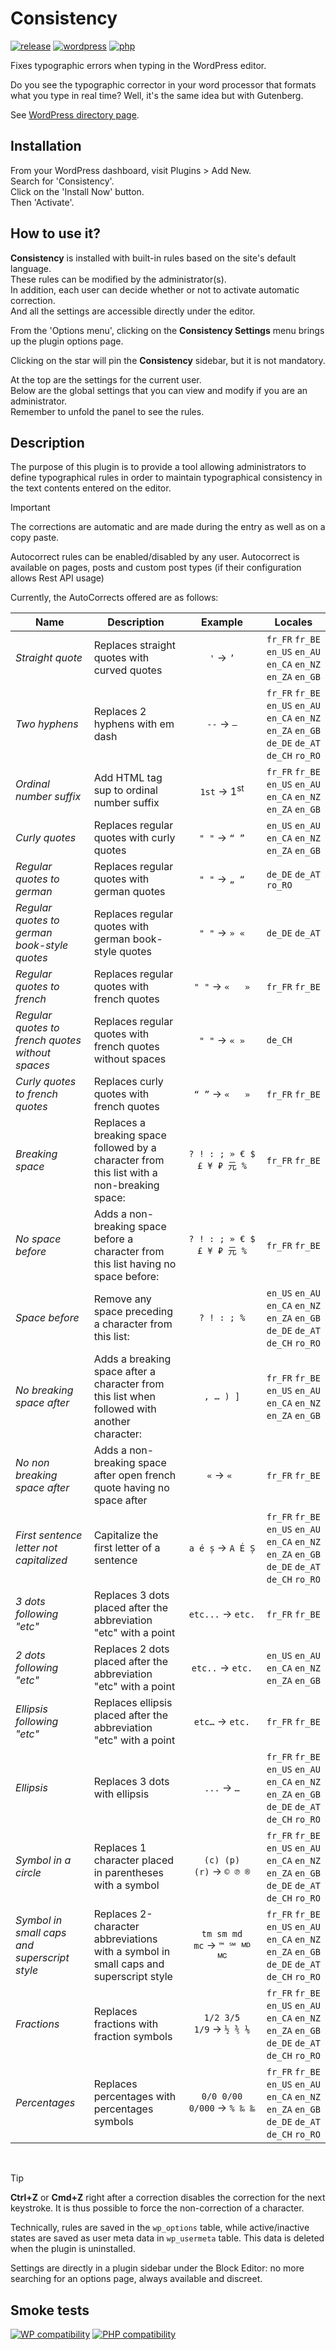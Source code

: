 # Consistency

[![release](https://badgen.net/github/tag/webaxones/consistency)](https://wordpress.org/plugins/consistency/) [![wordpress](https://badgen.net/badge/wordpress/6.6+/green)](https://wordpress.org/plugins/consistency/) [![php](https://badgen.net/badge/php/7.4+/green)](https://wordpress.org/plugins/consistency/)

Fixes typographic errors when typing in the WordPress editor.  

Do you see the typographic corrector in your word processor that formats what you type in real time? Well, it's the same idea but with Gutenberg.
  
See [WordPress directory page](https://wordpress.org/plugins/consistency/).

## Installation

From your WordPress dashboard, visit Plugins > Add New.  
Search for 'Consistency'.  
Click on the 'Install Now' button.  
Then 'Activate'.

## How to use it?  

**Consistency** is installed with built-in rules based on the site's default language.  
These rules can be modified by the administrator(s).  
In addition, each user can decide whether or not to activate automatic correction.  
And all the settings are accessible directly under the editor.  

From the 'Options menu', clicking on the **Consistency Settings** menu brings up the plugin options page.  

Clicking on the star will pin the **Consistency** sidebar, but it is not mandatory.  

At the top are the settings for the current user.  
Below are the global settings that you can view and modify if you are an administrator.  
Remember to unfold the panel to see the rules.  



## Description

The purpose of this plugin is to provide a tool allowing administrators to define typographical rules in order to maintain typographical consistency in the text contents entered on the editor.  
> [!IMPORTANT]
> The corrections are automatic and are made during the entry as well as on a copy paste.  

Autocorrect rules can be enabled/disabled by any user.
Autocorrect is available on pages, posts and custom post types (if their configuration allows Rest API usage)

Currently, the AutoCorrects offered are as follows:

| Name | Description | Example | Locales |
| --- | --- | :---: | --- |
| *Straight quote* | Replaces straight quotes with curved quotes | `'` → `’` | `fr_FR` `fr_BE` `en_US` `en_AU` `en_CA` `en_NZ` `en_ZA` `en_GB` |
| *Two hyphens* | Replaces 2 hyphens with em dash | `--` → `—` | `fr_FR` `fr_BE` `en_US` `en_AU` `en_CA` `en_NZ` `en_ZA` `en_GB` `de_DE` `de_AT` `de_CH` `ro_RO` |
| *Ordinal number suffix* | Add HTML tag sup to ordinal number suffix | `1st` → 1<sup>st</sup> | `fr_FR` `fr_BE` `en_US` `en_AU` `en_CA` `en_NZ` `en_ZA` `en_GB` |
| *Curly quotes* | Replaces regular quotes with curly quotes | `" "` → `“ ”` | `en_US` `en_AU` `en_CA` `en_NZ` `en_ZA` `en_GB` |
| *Regular quotes to german* | Replaces regular quotes with german quotes | `" "` → `„ “` | `de_DE` `de_AT` `ro_RO` |
| *Regular quotes to german book-style quotes* | Replaces regular quotes with german book-style quotes | `" "` → `» «` | `de_DE` `de_AT` |
| *Regular quotes to french* | Replaces regular quotes with french quotes | `" "` → `«   »` | `fr_FR` `fr_BE` |
| *Regular quotes to french quotes without spaces* | Replaces regular quotes with french quotes without spaces | `" "` → `« »` | `de_CH` |
| *Curly quotes to french quotes* | Replaces curly quotes with french quotes | `“ ”` → `«   »` | `fr_FR` `fr_BE` |
| *Breaking space* | Replaces a breaking space followed by a character from this list with a non-breaking space: | `? ! : ; » € $ £ ¥ ₽ 元 %` | `fr_FR` `fr_BE` |
| *No space before* | Adds a non-breaking space before a character from this list having no space before: | `? ! : ; » € $ £ ¥ ₽ 元 %` | `fr_FR` `fr_BE` |
| *Space before* | Remove any space preceding a character from this list: | `? ! : ; %` | `en_US` `en_AU` `en_CA` `en_NZ` `en_ZA` `en_GB` `de_DE` `de_AT` `de_CH` `ro_RO` |
| *No breaking space after* | Adds a breaking space after a character from this list when followed with another character: | `, … ) ]` | `fr_FR` `fr_BE` `en_US` `en_AU` `en_CA` `en_NZ` `en_ZA` `en_GB` |
| *No non breaking space after* | Adds a non-breaking space after open french quote having no space after | `«` → `« ` | `fr_FR` `fr_BE` |
| *First sentence letter not capitalized* | Capitalize the first letter of a sentence | `a é ș` → `A É Ș` | `fr_FR` `fr_BE` `en_US` `en_AU` `en_CA` `en_NZ` `en_ZA` `en_GB` `de_DE` `de_AT` `de_CH` `ro_RO` |
| *3 dots following "etc"* | Replaces 3 dots placed after the abbreviation "etc" with a point | `etc...` → `etc.` | `fr_FR` `fr_BE` |
| *2 dots following "etc"* | Replaces 2 dots placed after the abbreviation "etc" with a point | `etc..` → `etc.` | `en_US` `en_AU` `en_CA` `en_NZ` `en_ZA` `en_GB` |
| *Ellipsis following "etc"* | Replaces ellipsis placed after the abbreviation "etc" with a point | `etc…` → `etc.` | `fr_FR` `fr_BE` |
| *Ellipsis* | Replaces 3 dots with ellipsis | `...` → `…` | `fr_FR` `fr_BE` `en_US` `en_AU` `en_CA` `en_NZ` `en_ZA` `en_GB` `de_DE` `de_AT` `de_CH` `ro_RO` |
| *Symbol in a circle* | Replaces 1 character placed in parentheses with a symbol | `(c) (p) (r)` → `© ℗ ®` | `fr_FR` `fr_BE` `en_US` `en_AU` `en_CA` `en_NZ` `en_ZA` `en_GB` `de_DE` `de_AT` `de_CH` `ro_RO` |
| *Symbol in small caps and superscript style* | Replaces 2-character abbreviations with a symbol in small caps and superscript style | `tm sm md mc` → `™ ℠ 🅫 🅪` | `fr_FR` `fr_BE` `en_US` `en_AU` `en_CA` `en_NZ` `en_ZA` `en_GB` `de_DE` `de_AT` `de_CH` `ro_RO` |
| *Fractions* | Replaces fractions with fraction symbols | `1/2 3/5 1/9` → `½ ⅗ ⅑` | `fr_FR` `fr_BE` `en_US` `en_AU` `en_CA` `en_NZ` `en_ZA` `en_GB` `de_DE` `de_AT` `de_CH` `ro_RO` |
| *Percentages* | Replaces percentages with percentages symbols | `0/0 0/00 0/000` → `% ‰ ‱` | `fr_FR` `fr_BE` `en_US` `en_AU` `en_CA` `en_NZ` `en_ZA` `en_GB` `de_DE` `de_AT` `de_CH` `ro_RO` |

    
> [!TIP]
> **Ctrl+Z** or **Cmd+Z** right after a correction disables the correction for the next keystroke. It is thus possible to force the non-correction of a character.

Technically, rules are saved in the `wp_options` table, while active/inactive states are saved as user meta data in `wp_usermeta` table.
This data is deleted when the plugin is uninstalled.

Settings are directly in a plugin sidebar under the Block Editor: no more searching for an options page, always available and discreet.

## Smoke tests

[![WP compatibility](https://plugintests.com/plugins/wporg/consistency/wp-badge.svg)](https://plugintests.com/plugins/wporg/consistency/latest) [![PHP compatibility](https://plugintests.com/plugins/wporg/consistency/php-badge.svg)](https://plugintests.com/plugins/wporg/consistency/latest)

